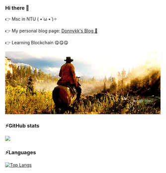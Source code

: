 ### Hi there 👋
👉 Msc in NTU ( •̀ ω •́ )✧

👉 My personal blog page: [Donnykk's Blog 🤯](http://Donnykk.github.io)

👉 Learning Blockchain 😋😋😋

   ![](./src/rdr2.gif)

### ⚡GitHub stats
[![](https://github-readme-stats.vercel.app/api?username=Donnykk&show_icons=true&theme=onedar&count_private=true&repo=github-readme-stats&bg_color=0,ea6161,ffc64d,fffc4d,52fa5a&k&hide_border=true)](https://github.com/anuraghazra/github-readme-stats)


### ⚡Languages

[![Top Langs](https://github-readme-stats.vercel.app/api/top-langs/?username=Donnykk&theme=graywhite&bg_color=0,B3FDD0,ABD4D4,A4B9D9,9B7DE2&hide_border=false)](https://github.com/anuraghazra/github-readme-stats)
